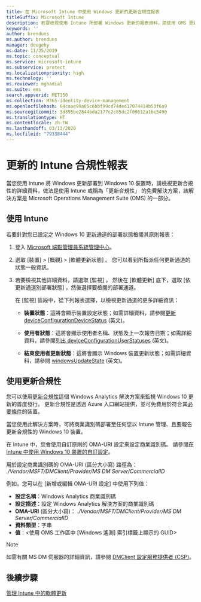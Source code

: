 ```yaml
---
title: 在 Microsoft Intune 中使用 Windows 更新的更新合規性報表
titleSuffix: Microsoft Intune
description: 若要檢視使用 Intune 所部署 Windows 更新的報表資料，請使用 OMS 更新合規性。
keywords: ''
author: brenduns
ms.author: brenduns
manager: dougeby
ms.date: 11/25/2019
ms.topic: conceptual
ms.service: microsoft-intune
ms.subservice: protect
ms.localizationpriority: high
ms.technology: ''
ms.reviewer: mghadial
ms.suite: ems
search.appverid: MET150
ms.collection: M365-identity-device-management
ms.openlocfilehash: 64caae99a05c6bbf99cd74ded17074414b53f6a9
ms.sourcegitcommit: 3d895be2844bda2177c2c85dc2f09612a1be5490
ms.translationtype: HT
ms.contentlocale: zh-TW
ms.lasthandoff: 03/13/2020
ms.locfileid: "79338444"
---
```

# <a name="intune-compliance-reports-for-updates"></a>更新的 Intune 合規性報表

當您使用 Intune 將 Windows 更新部署到 Windows 10 裝置時，請檢視更新合規性的詳細資料，做法是使用 Intune 或稱為「更新合規性」  的免費解決方案，該解決方案是 Microsoft Operations Management Suite (OMS) 的一部分。

## <a name="use-intune"></a>使用 Intune

若要針對您已設定之 Windows 10 更新通道的部署狀態檢閱其原則報表：

1. 登入 [Microsoft 端點管理員系統管理中心](https://go.microsoft.com/fwlink/?linkid=2109431)。

2. 選取 [裝置]   > [概觀]   > [軟體更新狀態]  。 您可以看到所指派任何更新通道的狀態一般資訊。

3. 若要檢視其他詳細資料，請選取 [監視]  。 然後在 [軟體更新]  底下，選取 [依更新通道別部署狀態]  ，然後選擇要檢閱的部署通道。

   在 [監視]  區段中，從下列報表選擇，以檢視更新通道的更多詳細資訊：

   - **裝置狀態**：這將會顯示裝置設定狀態；如需詳細資料，請參閱[更新 deviceConfigurationDeviceStatus]( https://docs.microsoft.com/graph/api/intune-deviceconfig-deviceconfigurationdevicestatus-update?view=graph-rest-1.0) \(英文\)。

   - **使用者狀態**：這將會顯示使用者名稱、狀態及上一次報告日期；如需詳細資料，請參閱[列出 deviceConfigurationUserStatuses](https://docs.microsoft.com/graph/api/intune-deviceconfig-deviceconfigurationuserstatus-list?view=graph-rest-1.0) \(英文\)。

   - **結束使用者更新狀態**：這將會顯示 Windows 裝置更新狀態；如需詳細資料，請參閱 [windowsUpdateState](https://docs.microsoft.com/graph/api/resources/intune-shared-windowsupdatestate?view=graph-rest-beta) \(英文\)。

## <a name="use-update-compliance"></a>使用更新合規性

您可以使用[更新合規性](https://technet.microsoft.com/itpro/windows/manage/update-compliance-monitor)這個 Windows Analytics 解決方案來監視 Windows 10 更新的首度發行。 更新合規性是透過 Azure 入口網站提供，並可免費用於符合其[必要條件](https://docs.microsoft.com/windows/deployment/update/update-compliance-get-started#update-compliance-prerequisites)的裝置。  

當您使用此解決方案時，可將商業識別碼部署至任何您以 Intune 管理、且要報告更新合規性的 Windows 10 裝置。  

在 Intune 中，您會使用自訂原則的 OMA-URI 設定來設定商業識別碼。 請參閱[在 Intune 中使用 Windows 10 裝置的自訂設定](../configuration/custom-settings-windows-10.md)。

用於設定商業識別碼的 OMA-URI (區分大小寫) 路徑為： *./Vendor/MSFT/DMClient/Provider/MS DM Server/CommercialID*  

例如，您可以在 [新增或編輯 OMA-URI 設定]  中使用下列值：

- **設定名稱**：Windows Analytics 商業識別碼
- **設定描述**：設定 Windows Analytics 解決方案的商業識別碼
- **OMA-URI** (區分大小寫)： *./Vendor/MSFT/DMClient/Provider/MS DM Server/CommercialID*
- **資料類型**：字串
- **值**：\<使用 OMS 工作區中 [Windows 遙測] 索引標籤上顯示的 GUID>

> [!NOTE]
> 如需有關 MS DM 伺服器的詳細資訊，請參閱 [DMClient 設定服務提供者 (CSP)]( https://docs.microsoft.com/windows/client-management/mdm/dmclient-csp)。

## <a name="next-steps"></a>後續步驟

[管理 Intune 中的軟體更新](windows-update-for-business-configure.md)
